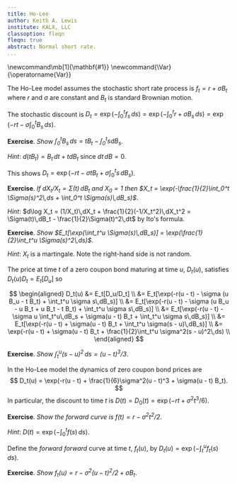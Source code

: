```yaml
---
title: Ho-Lee
author: Keith A. Lewis
institute: KALX, LLC
classoption: fleqn
fleqn: true
abstract: Normal short rate.
...
```


\newcommand\mb[1]{\mathbf{#1}}
\newcommand{\Var}{\operatorname{Var}}

The Ho-Lee model assumes the stochastic short rate process is 
$f_t = r + \sigma B_t$ where $r$ and $\sigma$ are constant
and $B_t$ is standard Brownian motion.

The stochastic discount is $D_t = \exp(-\int_0^t f_s\,ds) = 
\exp(-\int_0^t r + \sigma B_s\,ds) = \exp(-rt - \sigma\int_0^t B_s\,ds)$.

__Exercise__. _Show $\int_0^t B_s\,ds = t B_t - \int_0^t s dB_s$_.

_Hint_: $d(t B_t) = B_t\,dt + t dB_t$ since $dt\,dB = 0$.

This shows $D_t = \exp(-rt - \sigma tB_t + \sigma \int_0^t s\,dB_s)$.

__Exercise__. _If $dX_t/X_t = \Sigma(t)\,dB_t$ and $X_0 = 1$ then
$X_t = \exp(-\frac{1}{2}\int_0^t \Sigma(s)^2\,ds + \int_0^t \Sigma(s)\,dB_s)$_.

_Hint_: $d\log X_t = (1/X_t)\,dX_t + \frac{1}{2}(-1/X_t^2)\,dX_t^2 = \Sigma(t)\,dB_t - \frac{1}{2}\Sigma(t)^2\,dt$
by Ito's formula.

__Exercise__. _Show $E_t[\exp(\int_t^u \Sigma(s)\,dB_s)] = \exp(\frac{1}{2}\int_t^u \Sigma(s)^2\,ds)$_.

_Hint_: $X_t$ is a martingale. Note the right-hand side is not random.

The price at time $t$ of a zero coupon bond maturing at time $u$, $D_t(u)$,
satisfies $D_t(u)D_t = E_t[D_u]$ so

$$
\begin{aligned}
D_t(u) &= E_t[D_u/D_t] \\
	&= E_t[\exp(-r(u - t) - \sigma (u B_u - t B_t) + \int_t^u \sigma s\,dB_s)] \\
	&= E_t[\exp(-r(u - t) - \sigma (u B_u - u B_t + u B_t - t B_t) + \int_t^u \sigma s\,dB_s)] \\
	&= E_t[\exp(-r(u - t) - \sigma u \int_t^u\,dB_s + \sigma(u - t) B_t + \int_t^u \sigma s\,dB_s)] \\
	&= E_t[\exp(-r(u - t) + \sigma(u - t) B_t + \int_t^u \sigma(s - u)\,dB_s)] \\
	&= \exp(-r(u - t) + \sigma(u - t) B_t + \frac{1}{2}\int_t^u \sigma^2(s - u)^2\,ds) \\
\end{aligned}
$$

__Exercise__. _Show $\int_t^u (s - u)^2\,ds = (u - t)^3/3$_.

In the Ho-Lee model the dynamics of zero coupon bond prices are
$$
	D_t(u) = \exp(-r(u - t) + \frac{1}{6}\sigma^2(u - t)^3 + \sigma(u - t) B_t).
$$
In particular, the discount to time $t$ is $D(t) = D_0(t) = \exp(-rt + \sigma^2 t^3/6)$.

__Exercise__. _Show the forward curve is $f(t) = r - \sigma^2 t^2/2$_.

_Hint_: $D(t) = \exp(-\int_0^t f(s)\,ds)$.

Define the _forward forward_ curve at time $t$, $f_t(u)$, by $D_t(u) = \exp(-\int_t^u f_t(s)\,ds)$.

__Exercise__. _Show $f_t(u) = r - \sigma^2 (u - t)^2/2 + \sigma B_t$_.

